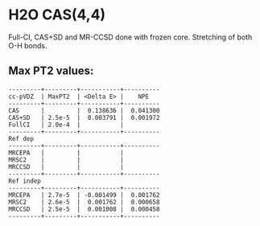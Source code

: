 H2O  CAS(4,4)
=============

Full-CI, CAS+SD and MR-CCSD done with frozen core.
Stretching of both O-H bonds.

Max PT2 values:
---------------

```
---------+---------+-----------+----------
cc-pVDZ  | MaxPT2  | <Delta E> |    NPE
---------+---------+-----------+----------
CAS      |         |  0.138636 |  0.041300        
CAS+SD   | 2.5e-5  |  0.003791 |  0.001972
FullCI   | 2.0e-4  |           |
---------+---------+-----------+----------
Ref dep
---------+---------+-----------+----------
MRCEPA   |         |           |           
MRSC2    |         |           |           
MRCCSD   |         |           |           
---------+---------+-----------+----------
Ref indep
---------+---------+-----------+----------
MRCEPA   | 2.7e-5  | -0.001499 |  0.001762
MRSC2    | 2.6e-5  |  0.001762 |  0.000658
MRCCSD   | 2.5e-5  |  0.001008 |  0.000458
---------+---------+-----------+----------
```

